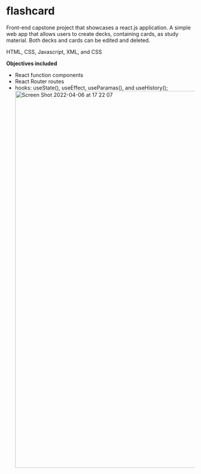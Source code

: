 # flashcard

Front-end capstone project that showcases a react.js application. A simple web app that allows users to create decks, containing cards, as study material. Both decks and cards can be edited and deleted.

HTML, CSS, Javascript, XML, and CSS

**Objectives included**

- React function components
- React Router routes
- hooks: useState(), useEffect, useParamas(), and useHistory();
  <img width="1009" alt="Screen Shot 2022-04-06 at 17 22 07" src="https://user-images.githubusercontent.com/75479975/162012703-d8ed23a8-54d8-4c82-8e99-1eadbcda59e7.png">
